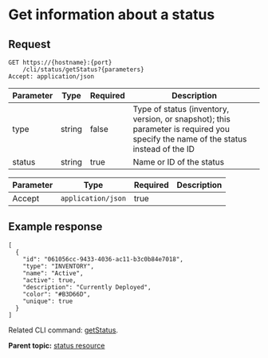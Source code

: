 # Get information about a status

## Request

```
GET https://{hostname}:{port}
    /cli/status/getStatus?{parameters}
Accept: application/json

```

|Parameter|Type|Required|Description|
|---------|----|--------|-----------|
|type|string|false|Type of status \(inventory, version, or snapshot\); this parameter is required you specify the name of the status instead of the ID|
|status|string|true|Name or ID of the status|

|Parameter|Type|Required|Description|
|---------|----|--------|-----------|
|Accept|`application/json`|true| |

## Example response

```
[
  {
    "id": "061056cc-9433-4036-ac11-b3c0b84e7018",
    "type": "INVENTORY",
    "name": "Active",
    "active": true,
    "description": "Currently Deployed",
    "color": "#B3D66D",
    "unique": true
  }
]
```

Related CLI command: [getStatus](udclient_getstatus.md).

**Parent topic:** [status resource](../../com.udeploy.api.doc/topics/rest_cli_status.md)

